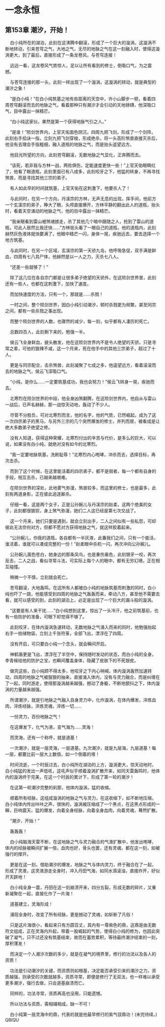 # 一念永恒 
 ## 第153章 潮汐，开始！
     白小纯所在的湖泊，此刻在这沸腾中翻滚，形成了一个巨大的漩涡，这漩涡不断地转动，引来苍穹之气，大地之气，无尽的地脉之气在这一刻融入时，使得这漩涡更大，到了最后，直接形成了一条龙卷风，与苍穹连接！

    远远一看，这龙卷风气势惊人，足以让所有看到的修士，倒吸口气，为之震撼。

    与苍穹连接的那一头，此刻一样出现了一个漩涡，这漩涡的转动，就是典型的潮汐之象！

    “是白小纯！”在白小纯筑基之地有些距离的天空中，许小山脚步一顿，看着四周苍穹翻滚而去的地脉之气，看着那种只有潮汐才会引动的天地磅礴，他深吸口气，目中露出一抹精芒。

    “白小纯这家伙，果然是第一个获得地脉气引之人。”

    “是谁！”陨剑世界内，上官天佑面色阴沉，四周九把飞剑，形成了一个剑阵，此刻右手掐诀一指，立刻九把飞剑穿梭，形成绝杀，将一头高阶煞兽直接灭杀后，他没有去理会手指粗细，融入道瓶的地脉之气，而是抬头遥望远方。

    他目光所望的方向，此刻苍穹翻滚，无数地脉之气显化，正奔腾而去。

    “该死，若非我与方林一战，两败俱伤，定能速度更快一些！”上官天佑眼睛红了，他看了眼道瓶，此刻里面已有八成多，此刻咬牙之下，他猛的转身，不再寻找煞兽，而是寻找其他三宗的弟子。

    有人如此早的时间就筑基，上官天佑在这刺激下，他要杀人了！

    与此同时，在另一个方向，丹溪宗的方林，无声无息的出现，挥手间，他前方一个玄溪宗的弟子，睁大了眼，头颅直接爆开，方林平静的翻出此人的道瓶，抬头时，看着天空涌动的地脉之气，他的目中露出一抹精芒。

    “我亲眼看到雷山被煞魂掳走，杀了其他几个暗中跟随之人，抢到了雷山的道瓶，可此人居然比我还快……”方林低头看了一眼自己的道瓶，他的道瓶内，此刻赫然灰色液体就快要满了，他眼中精芒一闪，身体一晃，疾驰远去，要去选择一个地方筑基。

    与此同时，在另一个区域，玄溪宗的第一天骄九岛，他呼吸急促，双手满是鲜血，四周有七八具尸体，他赫然是以一人之力，灭杀七八人。

    “还差一些就够了！”

    除了这几位在各自宗门都是让很多弟子绝望的天骄外，在这陨剑世界里，此刻还有一些人，也都在这刺激下，加快了速度。

    而加快速度的方法，只有一个，那就是……杀戮！

    一时之间，整个陨剑世界，因白小纯引动潮汐，顿时杀戮更为频繁，甚至同宗之间，都有一些杀戮之事出现。

    而整个陨剑世界的人数，也骤然的减少，每一刻，似乎都有人凄厉的死亡。

    总数四百人，此刻剩下来的，勉强一半。

    侯云飞全身鲜血，披头散发，他在这陨剑世界内不是令人绝望的天骄，只是寻常之辈，可他的狠辣不减，这一个月来，死在他手中的其他三宗弟子，超过了十人。

    更是与同宗配合，击杀煞兽，此刻凝聚了七成之多，他遥望远方，看着滚滚而去的地脉之气，侯云飞深吸口气。

    “小纯，是你么……一定要筑基成功，我也会努力！”侯云飞转身一晃，疾驰而去。

    北寒烈在陨剑世界的中段，他全身凶煞翻腾，在这陨剑世界内，他自从与雷山一战后，已声名赫赫，那一战惊天动地，轰动了不少人。

    尽管不分胜负，可对北寒烈而言，他的名字，他的气势，已然崛起，成为了这一次四宗弟子的黑马，与另外三宗的几个突然爆发的修士，并列而居，被看成是让绝大多数弟子绝望之修。

    没有人知道，获得这种荣耀，北寒烈付出的辛苦与代价，是多么的巨大，可以说，如果没有白小纯，就绝对没有如今的北寒烈。

    “我一定要地脉筑基，洗刷耻辱！”北寒烈内心咆哮，冲杀而去，选择目标，再次击杀。

    而到了这个时候，在这里能活着的四宗弟子，都不是弱者，每一个都有自身的手段，相互击杀，已越来越艰难。

    在陨剑世界的深处，此地雾气弥漫，煞兽较多，而这里的修士，也是最多，此刻有两道身影，正在彼此追逐厮杀。

    仔细一看，这是两个女子，正是公孙婉儿与丹溪宗的赵柔，这两个绝美的女子，此刻都很狼狈，身上煞气弥漫，她们二人这已经是第七次交战了。

    这一个月来，她们只要是遇到，就会立刻出手，二人之间似有一些私怨，可却彼此无法奈何对方，但都不愿对方获得地脉之气，就这样胶着起来。

    “公孙婉儿，你我的道瓶，各自都有一半灰液，此番我们之间，只有一个能活，谁活着，谁就可以凑成完整的一份！”赵柔眼中杀机一闪，再次冲向公孙婉儿。

    公孙婉儿面色苍白，她身边的那条凤鸟，也是重伤垂危，此刻银牙一咬，再次反击，二人之战，看似寻常斗法，可实际上每个人的眼中，都有无穷幻境，正在相互碰撞。

    稍微一个不慎，立刻就会死亡。

    苍穹翻滚，大地轰鸣，在这所有人都被白小纯的地脉筑基而刺激的同时，白小纯也吓了一跳，他能感受到四周的地脉之气轰轰而来，牵动八方，甚至他不需要去看，就可以感受的到，此刻的湖泊上，必定是出现了一个巨大的漏斗般的漩涡。

    “这要是有人来干扰……”白小纯想到这里，惊出了一头冷汗，他之前筑基前，也有一些防护的准备，可眼下却觉得不够了。

    此刻咬牙，在体内漩涡急速转动，无数地脉之气涌入而来的同时，他勉强抬起右手一拍储物袋，立刻上千张符箓，全部飞出，漂浮在了四周。

    没有开启，可只要白小纯一个念头，就会瞬间开启。

    神鹤盾更是飞出，漂浮在了半空中，保持随时发动的状态，而白小纯的全身，李青候给他的防护之宝，也瞬间覆盖身体，隐藏了皮肤下的不死银皮。

    做完这些，白小纯顾不得太多，他咬牙之下内心呐喊，体内漩涡轰然加速转动，四周的地脉之气被狠狠的抽来，直接涌入体内，没有与灵力融合，而是纠缠在了一起，同时游走，使得那漩涡越来越强，撼动了身躯，不断地颤抖之下，体内漩涡的力量越来越强。

    所谓潮汐，就是引地脉之气融入自身灵力中，化作漩涡，在体内爆发，淬炼血肉，淬炼经脉，淬炼灵魂，淬炼一切……

    一份灵力，百份地脉之气！

    在这爆发下，化气为液，变气海为……灵海！

    而灵海，还有一个称呼，就是道基！

    一次潮汐，就是一层灵海，一层道基。九次潮汐，就是九层海，九层道基！每一层，都要比前一层大上数倍，如一个倒着的塔！

    时间流逝，一个时辰过去，白小纯所在湖泊的上方，漩涡更大，惊天动地时，白小纯猛的发出一声低吼，这吼声似乎顺着漩涡扩散开来，如同天雷轰鸣时，他体内的漩涡终于完美，在这一个时辰的累计下，形成了第一轮的潮汐！

    在这第一轮潮汐完整的刹那，他体内漩涡，猛的收缩。

    顺着所有经脉，这组成漩涡的地脉之气与灵力，在这收缩下，如不断地压缩，白小纯体内传出咔咔之声，很快的，漩涡被压缩成了一个黑点，在这黑点形成的一瞬，巨响震天，猛的爆发，向着全身经脉，向着全身血肉，向着灵魂，蓦然扩散。

    “潮汐，开始！”

    轰轰轰！

    白小纯脑海天雷不断，在这地脉之气与灵力融合的气液扩散中，他发出咆哮，体内的经脉被瞬间扩展一倍，血肉也好，骨头也罢，还有灵魂，都在这一刻，如被强行的撑开。

    更是在这一刻，借助潮汐的爆发，地脉之气与体内灵力，终于融合在了一起，形成了灵液，这灵液游走全身时，冲入丹田气海，如同水滴滚油，直接炸开，好似开天辟地！

    白小纯全身一震，丹田在这一刻崩溃开来，四分五裂，形成无数的碎片，又重新凝聚在一起，直接化作了一片海！

    道基建立，灵海形成！

    涌现全身时，改变了所有经脉，更是撼动了灵魂，如斩断了凡俗！

    只是这片海很小，看起来只有方圆百丈，其内有一尊紫色的鼎，这鼎是由无数符文组成，正在灵海内升起，带着一股崛起的气势，使得白小纯的修为，也因此突破了凝气，只不过还没有筑基结束，故而在蓄势累积，等待最终潮汐结束的一刻，厚积薄发！

    而决定一个人潮汐次数的多少，就是在凝气的境界里，修行的功法以及各人的资质！

    功法是引动潮汐的关键，而资质则如根基，决定能否承受引来的潮汐之力，资质越强，则承受的次数就越多，资质寻常，即便是修行了无双法，也一样难以承受更多潮汐，强行去做，只会道基崩溃而亡。

    同样的，功法寻常，资质再高也没用，只能遗憾。

    所以功法与资质，需相辅相成，缺一不可！

    白小纯第一层灵海中的鼎，代表的就是他最早修行的紫气驭鼎功！(未完待续。) 
QBIQU
